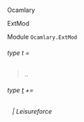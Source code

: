 Ocamlary

ExtMod

Module `Ocamlary.ExtMod`

<a id="type-t"></a>

###### type t =

> ..

<a id="extension-decl-Leisureforce"></a>

###### type [t](#type-t) += 

<a id="extension-Leisureforce"></a>

######    | Leisureforce
